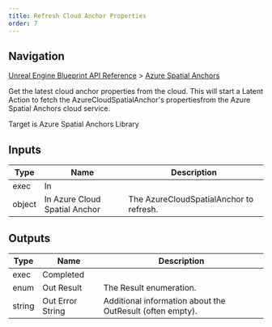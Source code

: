 ```yaml
---
title: Refresh Cloud Anchor Properties
order: 7
---
```

## Navigation

[Unreal Engine Blueprint API Reference](https://dev.epicgames.com/documentation/en-us/unreal-engine/BlueprintAPI) > [Azure Spatial Anchors](https://dev.epicgames.com/documentation/en-us/unreal-engine/BlueprintAPI/AzureSpatialAnchors)

Get the latest cloud anchor properties from the cloud.
This will start a Latent Action to fetch the AzureCloudSpatialAnchor's propertiesfrom the Azure Spatial Anchors cloud service.

Target is Azure Spatial Anchors Library

## Inputs

| Type | Name | Description |
| --- | --- | --- |
| exec | In |  |
| object | In Azure Cloud Spatial Anchor | The AzureCloudSpatialAnchor to refresh. |

## Outputs

| Type | Name | Description |
| --- | --- | --- |
| exec | Completed |  |
| enum | Out Result | The Result enumeration. |
| string | Out Error String | Additional information about the OutResult (often empty). |
